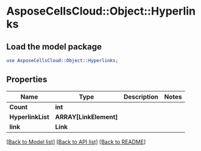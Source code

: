 # AsposeCellsCloud::Object::Hyperlinks 

## Load the model package
```perl
use AsposeCellsCloud::Object::Hyperlinks;
```

## Properties
Name | Type | Description | Notes
------------ | ------------- | ------------- | -------------
**Count** | **int** |  |
**HyperlinkList** | **ARRAY[LinkElement]** |  |
**link** | **Link** |  |  

[[Back to Model list]](../README.md#documentation-for-models) [[Back to API list]](../README.md#documentation-for-api-endpoints) [[Back to README]](../README.md)

